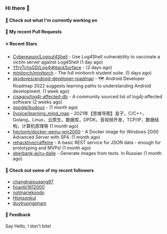 ### Hi there 👋

#### 👷 Check out what I'm currently working on

#### 🔨 My recent Pull Requests


#### ⭐ Recent Stars

- [Cybereason/Logout4Shell](https://github.com/Cybereason/Logout4Shell) - Use Log4Shell vulnerability to vaccinate a victim server against Log4Shell (1 day ago)
- [YfryTchsGD/Log4jAttackSurface](https://github.com/YfryTchsGD/Log4jAttackSurface) -  (2 days ago)
- [minitorch/minitorch](https://github.com/minitorch/minitorch) - The full minitorch student suite.  (5 days ago)
- [skydoves/android-developer-roadmap](https://github.com/skydoves/android-developer-roadmap) - 🗺 Android Developer Roadmap 2022 suggests learning paths to understanding Android development. (1 week ago)
- [cisagov/log4j-affected-db](https://github.com/cisagov/log4j-affected-db) - A community sourced list of log4j-affected software (2 weeks ago)
- [google/budoux](https://github.com/google/budoux) -  (1 month ago)
- [0voice/learning_mind_map](https://github.com/0voice/learning_mind_map) - 2021年【思维导图】盒子，C/C&#43;&#43;，Golang，Linux，云原生，数据库，DPDK，音视频开发，TCP/IP，数据结构，计算机原理等 (1 month ago)
- [hectorm/docker-qemu-win2000](https://github.com/hectorm/docker-qemu-win2000) - A Docker image for Windows 2000 Advanced Server with SP4. (1 month ago)
- [rehacktive/caffeine](https://github.com/rehacktive/caffeine) - A basic REST service for JSON data - enough for prototyping and MVPs! (1 month ago)
- [sberbank-ai/ru-dalle](https://github.com/sberbank-ai/ru-dalle) - Generate images from texts. In Russian (1 month ago)

#### 👯 Check out some of my recent followers

- [changtraixuqang97](https://github.com/changtraixuqang97)
- [hoanbi1812000](https://github.com/hoanbi1812000)
- [notmariekondo](https://github.com/notmariekondo)
- [Hiimsonkul](https://github.com/Hiimsonkul)
- [duytruongpham](https://github.com/duytruongpham)

#### 💬 Feedback

Say Hello, I don't bite!